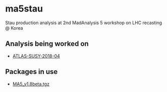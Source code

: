# ma5stau
Stau production analysis at 2nd MadAnalysis 5 workshop on LHC recasting @ Korea

## Analysis being worked on

- [ATLAS-SUSY-2018-04](https://atlas.web.cern.ch/Atlas/GROUPS/PHYSICS/PAPERS/SUSY-2018-04/)

## Packages in use

- [MA5_v1.8beta.tgz](https://launchpad.net/madanalysis5)

